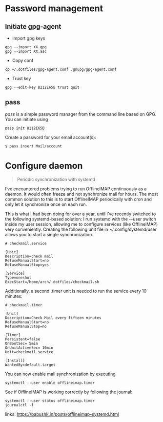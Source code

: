 # Password management

## Initiate gpg-agent

* Import gpg keys

```
gpg --import XX.gpg
gpg --import XX.asc
```

* Copy conf

```
cp ~/.dotfiles/gpg-agent.conf .gnupg/gpg-agent.conf
```

* Trust key

```
gpg --edit-key B212E65B trust quit
```

## pass

*pass* is a simple password manager from the command line based on GPG. You can 
initiate using

```
pass init B212E65B
```

Create a password for your email account(s):

```bash
$ pass insert Mail/account
```

# Configure daemon

> Periodic synchronization with systemd

I’ve encountered problems trying to run OfflineIMAP continuously as a daemon. It would often freeze and not synchronize mail for hours. The most common solution to this is to start OfflineIMAP periodically with cron and only let it synchronize once on each run.

This is what I had been doing for over a year, until I’ve recently switched to the following systemd-based solution: I run systemd with the --user switch inside my user session, allowing me to configure services (like OfflineIMAP) very conveniently. Creating the following unit file in ~/.config/systemd/user allows you to start a single synchronization.

```
# checkmail.service

[Unit]
Description=check mail
RefuseManualStart=no
RefuseManualStop=yes

[Service]
Type=oneshot
ExecStart=/home/arch/.dotfiles/checkmail.sh
```

Additionally, a second .timer unit is needed to run the service every 10 minutes:

```
# checkmail.timer

[Unit]
Description=Check Mail every fifteen minutes
RefuseManualStart=no
RefuseManualStop=no

[Timer]
Persistent=false
OnBootSec= 5min
OnUnitActiveSec= 10min
Unit=checkmail.service

[Install]
WantedBy=default.target
```

You can now enable mail synchronization by executing

```
systemctl --user enable offlineimap.timer
```

See if OfflineIMAP is working correctly by following the journal:

```
systemctl --user status offlineimap.timer
journalctl -f
```

links: https://babushk.in/posts/offlineimap-systemd.html
